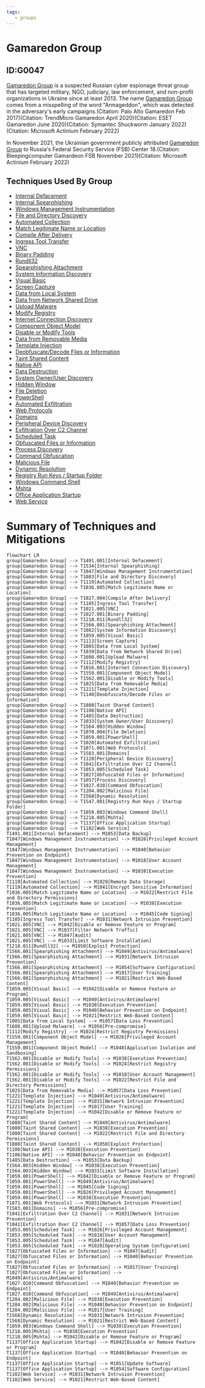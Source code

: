 ```yaml
---
tags:
   - groups
---
```

# Gamaredon Group
## ID:G0047
[Gamaredon Group](groups/G0047) is a suspected Russian cyber espionage threat group that has targeted military, NGO, judiciary, law enforcement, and non-profit organizations in Ukraine since at least 2013. The name [Gamaredon Group](groups/G0047) comes from a misspelling of the word "Armageddon", which was detected in the adversary's early campaigns.(Citation: Palo Alto Gamaredon Feb 2017)(Citation: TrendMicro Gamaredon April 2020)(Citation: ESET Gamaredon June 2020)(Citation: Symantec Shuckworm January 2022)(Citation: Microsoft Actinium February 2022)

In November 2021, the Ukrainian government publicly attributed [Gamaredon Group](groups/G0047) to Russia's Federal Security Service (FSB) Center 18.(Citation: Bleepingcomputer Gamardeon FSB November 2021)(Citation: Microsoft Actinium February 2022)
## Techniques Used By Group
* [Internal Defacement](techniques/T1491/001)
* [Internal Spearphishing](techniques/T1534)
* [Windows Management Instrumentation](techniques/T1047)
* [File and Directory Discovery](techniques/T1083)
* [Automated Collection](techniques/T1119)
* [Match Legitimate Name or Location](techniques/T1036/005)
* [Compile After Delivery](techniques/T1027/004)
* [Ingress Tool Transfer](techniques/T1105)
* [VNC](techniques/T1021/005)
* [Binary Padding](techniques/T1027/001)
* [Rundll32](techniques/T1218/011)
* [Spearphishing Attachment](techniques/T1566/001)
* [System Information Discovery](techniques/T1082)
* [Visual Basic](techniques/T1059/005)
* [Screen Capture](techniques/T1113)
* [Data from Local System](techniques/T1005)
* [Data from Network Shared Drive](techniques/T1039)
* [Upload Malware](techniques/T1608/001)
* [Modify Registry](techniques/T1112)
* [Internet Connection Discovery](techniques/T1016/001)
* [Component Object Model](techniques/T1559/001)
* [Disable or Modify Tools](techniques/T1562/001)
* [Data from Removable Media](techniques/T1025)
* [Template Injection](techniques/T1221)
* [Deobfuscate/Decode Files or Information](techniques/T1140)
* [Taint Shared Content](techniques/T1080)
* [Native API](techniques/T1106)
* [Data Destruction](techniques/T1485)
* [System Owner/User Discovery](techniques/T1033)
* [Hidden Window](techniques/T1564/003)
* [File Deletion](techniques/T1070/004)
* [PowerShell](techniques/T1059/001)
* [Automated Exfiltration](techniques/T1020)
* [Web Protocols](techniques/T1071/001)
* [Domains](techniques/T1583/001)
* [Peripheral Device Discovery](techniques/T1120)
* [Exfiltration Over C2 Channel](techniques/T1041)
* [Scheduled Task](techniques/T1053/005)
* [Obfuscated Files or Information](techniques/T1027)
* [Process Discovery](techniques/T1057)
* [Command Obfuscation](techniques/T1027/010)
* [Malicious File](techniques/T1204/002)
* [Dynamic Resolution](techniques/T1568)
* [Registry Run Keys / Startup Folder](techniques/T1547/001)
* [Windows Command Shell](techniques/T1059/003)
* [Mshta](techniques/T1218/005)
* [Office Application Startup](techniques/T1137)
* [Web Service](techniques/T1102)

# Summary of Techniques and Mitigations
```mermaid
flowchart LR
group[Gamaredon Group] --> T1491.001[Internal Defacement]
group[Gamaredon Group] --> T1534[Internal Spearphishing]
group[Gamaredon Group] --> T1047[Windows Management Instrumentation]
group[Gamaredon Group] --> T1083[File and Directory Discovery]
group[Gamaredon Group] --> T1119[Automated Collection]
group[Gamaredon Group] --> T1036.005[Match Legitimate Name or Location]
group[Gamaredon Group] --> T1027.004[Compile After Delivery]
group[Gamaredon Group] --> T1105[Ingress Tool Transfer]
group[Gamaredon Group] --> T1021.005[VNC]
group[Gamaredon Group] --> T1027.001[Binary Padding]
group[Gamaredon Group] --> T1218.011[Rundll32]
group[Gamaredon Group] --> T1566.001[Spearphishing Attachment]
group[Gamaredon Group] --> T1082[System Information Discovery]
group[Gamaredon Group] --> T1059.005[Visual Basic]
group[Gamaredon Group] --> T1113[Screen Capture]
group[Gamaredon Group] --> T1005[Data from Local System]
group[Gamaredon Group] --> T1039[Data from Network Shared Drive]
group[Gamaredon Group] --> T1608.001[Upload Malware]
group[Gamaredon Group] --> T1112[Modify Registry]
group[Gamaredon Group] --> T1016.001[Internet Connection Discovery]
group[Gamaredon Group] --> T1559.001[Component Object Model]
group[Gamaredon Group] --> T1562.001[Disable or Modify Tools]
group[Gamaredon Group] --> T1025[Data from Removable Media]
group[Gamaredon Group] --> T1221[Template Injection]
group[Gamaredon Group] --> T1140[Deobfuscate/Decode Files or Information]
group[Gamaredon Group] --> T1080[Taint Shared Content]
group[Gamaredon Group] --> T1106[Native API]
group[Gamaredon Group] --> T1485[Data Destruction]
group[Gamaredon Group] --> T1033[System Owner/User Discovery]
group[Gamaredon Group] --> T1564.003[Hidden Window]
group[Gamaredon Group] --> T1070.004[File Deletion]
group[Gamaredon Group] --> T1059.001[PowerShell]
group[Gamaredon Group] --> T1020[Automated Exfiltration]
group[Gamaredon Group] --> T1071.001[Web Protocols]
group[Gamaredon Group] --> T1583.001[Domains]
group[Gamaredon Group] --> T1120[Peripheral Device Discovery]
group[Gamaredon Group] --> T1041[Exfiltration Over C2 Channel]
group[Gamaredon Group] --> T1053.005[Scheduled Task]
group[Gamaredon Group] --> T1027[Obfuscated Files or Information]
group[Gamaredon Group] --> T1057[Process Discovery]
group[Gamaredon Group] --> T1027.010[Command Obfuscation]
group[Gamaredon Group] --> T1204.002[Malicious File]
group[Gamaredon Group] --> T1568[Dynamic Resolution]
group[Gamaredon Group] --> T1547.001[Registry Run Keys / Startup Folder]
group[Gamaredon Group] --> T1059.003[Windows Command Shell]
group[Gamaredon Group] --> T1218.005[Mshta]
group[Gamaredon Group] --> T1137[Office Application Startup]
group[Gamaredon Group] --> T1102[Web Service]
T1491.001[Internal Defacement] --> M1053[Data Backup]
T1047[Windows Management Instrumentation] --> M1026[Privileged Account Management]
T1047[Windows Management Instrumentation] --> M1040[Behavior Prevention on Endpoint]
T1047[Windows Management Instrumentation] --> M1018[User Account Management]
T1047[Windows Management Instrumentation] --> M1038[Execution Prevention]
T1119[Automated Collection] --> M1029[Remote Data Storage]
T1119[Automated Collection] --> M1041[Encrypt Sensitive Information]
T1036.005[Match Legitimate Name or Location] --> M1022[Restrict File and Directory Permissions]
T1036.005[Match Legitimate Name or Location] --> M1038[Execution Prevention]
T1036.005[Match Legitimate Name or Location] --> M1045[Code Signing]
T1105[Ingress Tool Transfer] --> M1031[Network Intrusion Prevention]
T1021.005[VNC] --> M1042[Disable or Remove Feature or Program]
T1021.005[VNC] --> M1037[Filter Network Traffic]
T1021.005[VNC] --> M1047[Audit]
T1021.005[VNC] --> M1033[Limit Software Installation]
T1218.011[Rundll32] --> M1050[Exploit Protection]
T1566.001[Spearphishing Attachment] --> M1049[Antivirus/Antimalware]
T1566.001[Spearphishing Attachment] --> M1031[Network Intrusion Prevention]
T1566.001[Spearphishing Attachment] --> M1054[Software Configuration]
T1566.001[Spearphishing Attachment] --> M1017[User Training]
T1566.001[Spearphishing Attachment] --> M1021[Restrict Web-Based Content]
T1059.005[Visual Basic] --> M1042[Disable or Remove Feature or Program]
T1059.005[Visual Basic] --> M1049[Antivirus/Antimalware]
T1059.005[Visual Basic] --> M1038[Execution Prevention]
T1059.005[Visual Basic] --> M1040[Behavior Prevention on Endpoint]
T1059.005[Visual Basic] --> M1021[Restrict Web-Based Content]
T1005[Data from Local System] --> M1057[Data Loss Prevention]
T1608.001[Upload Malware] --> M1056[Pre-compromise]
T1112[Modify Registry] --> M1024[Restrict Registry Permissions]
T1559.001[Component Object Model] --> M1026[Privileged Account Management]
T1559.001[Component Object Model] --> M1048[Application Isolation and Sandboxing]
T1562.001[Disable or Modify Tools] --> M1038[Execution Prevention]
T1562.001[Disable or Modify Tools] --> M1024[Restrict Registry Permissions]
T1562.001[Disable or Modify Tools] --> M1018[User Account Management]
T1562.001[Disable or Modify Tools] --> M1022[Restrict File and Directory Permissions]
T1025[Data from Removable Media] --> M1057[Data Loss Prevention]
T1221[Template Injection] --> M1049[Antivirus/Antimalware]
T1221[Template Injection] --> M1031[Network Intrusion Prevention]
T1221[Template Injection] --> M1017[User Training]
T1221[Template Injection] --> M1042[Disable or Remove Feature or Program]
T1080[Taint Shared Content] --> M1049[Antivirus/Antimalware]
T1080[Taint Shared Content] --> M1038[Execution Prevention]
T1080[Taint Shared Content] --> M1022[Restrict File and Directory Permissions]
T1080[Taint Shared Content] --> M1050[Exploit Protection]
T1106[Native API] --> M1038[Execution Prevention]
T1106[Native API] --> M1040[Behavior Prevention on Endpoint]
T1485[Data Destruction] --> M1053[Data Backup]
T1564.003[Hidden Window] --> M1038[Execution Prevention]
T1564.003[Hidden Window] --> M1033[Limit Software Installation]
T1059.001[PowerShell] --> M1042[Disable or Remove Feature or Program]
T1059.001[PowerShell] --> M1049[Antivirus/Antimalware]
T1059.001[PowerShell] --> M1045[Code Signing]
T1059.001[PowerShell] --> M1026[Privileged Account Management]
T1059.001[PowerShell] --> M1038[Execution Prevention]
T1071.001[Web Protocols] --> M1031[Network Intrusion Prevention]
T1583.001[Domains] --> M1056[Pre-compromise]
T1041[Exfiltration Over C2 Channel] --> M1031[Network Intrusion Prevention]
T1041[Exfiltration Over C2 Channel] --> M1057[Data Loss Prevention]
T1053.005[Scheduled Task] --> M1026[Privileged Account Management]
T1053.005[Scheduled Task] --> M1018[User Account Management]
T1053.005[Scheduled Task] --> M1047[Audit]
T1053.005[Scheduled Task] --> M1028[Operating System Configuration]
T1027[Obfuscated Files or Information] --> M1047[Audit]
T1027[Obfuscated Files or Information] --> M1040[Behavior Prevention on Endpoint]
T1027[Obfuscated Files or Information] --> M1017[User Training]
T1027[Obfuscated Files or Information] --> M1049[Antivirus/Antimalware]
T1027.010[Command Obfuscation] --> M1040[Behavior Prevention on Endpoint]
T1027.010[Command Obfuscation] --> M1049[Antivirus/Antimalware]
T1204.002[Malicious File] --> M1038[Execution Prevention]
T1204.002[Malicious File] --> M1040[Behavior Prevention on Endpoint]
T1204.002[Malicious File] --> M1017[User Training]
T1568[Dynamic Resolution] --> M1031[Network Intrusion Prevention]
T1568[Dynamic Resolution] --> M1021[Restrict Web-Based Content]
T1059.003[Windows Command Shell] --> M1038[Execution Prevention]
T1218.005[Mshta] --> M1038[Execution Prevention]
T1218.005[Mshta] --> M1042[Disable or Remove Feature or Program]
T1137[Office Application Startup] --> M1042[Disable or Remove Feature or Program]
T1137[Office Application Startup] --> M1040[Behavior Prevention on Endpoint]
T1137[Office Application Startup] --> M1051[Update Software]
T1137[Office Application Startup] --> M1054[Software Configuration]
T1102[Web Service] --> M1031[Network Intrusion Prevention]
T1102[Web Service] --> M1021[Restrict Web-Based Content]
```